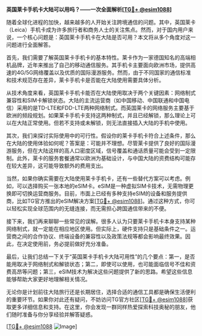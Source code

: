 **英国莱卡手机卡大陆可以用吗？——一次全面解析[[TG💪+ @esim1088](https://t.me/s/esim1088)]**

随着全球化进程的加快，越来越多的人开始关注跨境通信的问题。其中，英国莱卡（Leica）手机卡成为许多旅行者和商务人士的关注焦点。然而，对于国内用户来说，一个核心问题是：英国莱卡手机卡在大陆是否可用？本文将从多个角度对这一问题进行全面解答。

首先，我们需要了解英国莱卡手机卡的基本特性。莱卡作为一家德国知名的高端相机品牌，近年来推出了自己的移动通信服务。其手机卡主要面向欧洲市场，提供高速的4G/5G网络覆盖以及优质的国际漫游服务。然而，由于不同国家的通信标准和技术规范存在差异，莱卡手机卡是否能在大陆使用需要具体分析。

从技术角度来看，英国莱卡手机卡能否在大陆使用取决于两个关键因素：网络制式兼容性和SIM卡解锁状态。大陆的主流运营商（如中国移动、中国联通和中国电信）采用的是TD-LTE和FDD-LTE两种网络制式。而英国莱卡的网络服务主要基于欧洲的频段规划。如果莱卡手机卡支持这两种制式，并且已经解锁，那么理论上可以在大陆正常使用。但若不支持或未解锁，则无法直接插入大陆的手机中使用。

其次，我们来探讨实际使用中的可行性。假设你的莱卡手机卡符合上述条件，那么在大陆的使用体验如何呢？答案是：可能并不理想。尽管莱卡提供了良好的国际漫游服务，但在大陆这样的高人口密度区域，信号覆盖和通话质量可能会受到一定限制。此外，莱卡的服务套餐通常以欧洲为基础设计，与中国大陆的资费结构可能存在较大差异，这可能导致额外的费用支出。

当然，如果你确实需要在大陆使用莱卡手机卡，还有一些替代方案可以考虑。例如，可以选择购买一张本地的eSIM卡。eSIM是一种虚拟SIM卡技术，无需物理更换即可切换运营商服务。目前，市面上已经有多种支持eSIM的设备和服务提供商，比如TG官方推出的eSIM解决方案[[TG💪+ @esim1088](https://t.me/s/esim1088)]。通过这种方式，你可以轻松实现全球范围内的无缝连接，而无需担心跨国通信带来的不便。

接下来，我们再来聊聊一些常见的误解。很多人认为只要莱卡手机卡本身支持某种网络制式，就一定能在相应地区使用。但实际上，硬件支持只是基础条件之一。运营商之间的合作协议、终端设备的兼容性以及政策法规等都会影响最终效果。因此，在决定使用前，务必提前做好充分准备。

最后，让我们总结一下关于“英国莱卡手机卡大陆可用性”的几个要点：第一，是否能用取决于网络制式和解锁状态；第二，即使可以使用，也可能面临信号不佳和资费高昂等问题；第三，eSIM技术为解决这些问题提供了新的思路。希望这些信息能够帮助大家更好地理解相关情况。

无论你是计划前往大陆旅行还是长期居住，选择合适的通信工具都是确保生活便利的重要环节。如果你对此还有疑问，不妨访问TG官方社区[[TG💪+ @esim1088](https://t.me/s/esim1088)]获取更多详细信息和支持。在这里，你会发现一群同样热爱探索科技奥秘的朋友，他们随时准备与你分享经验并解答疑惑。

[[TG💪+ @esim1088](https://t.me/s/esim1088) ![Image](https://i.postimg.cc/4NQfJmqS/Snipaste-2025-05-13-00-14-12.png)]